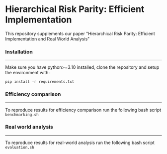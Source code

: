 # Hierarchical Risk Parity: Efficient Implementation
This repository supplements our paper "Hierarchical Risk Parity: Efficient Implementation and Real World Analysis"

### Installation
---
Make sure you have python>=3.10 installed, clone the repository and setup the environment with:

`pip install -r requirements.txt`

### Efficiency comparison
---
To reproduce results for efficiency comparison run the following bash script `benchmarking.sh`

### Real world analysis
---
To reproduce results for real-world analysis run the following bash script `evaluation.sh`




